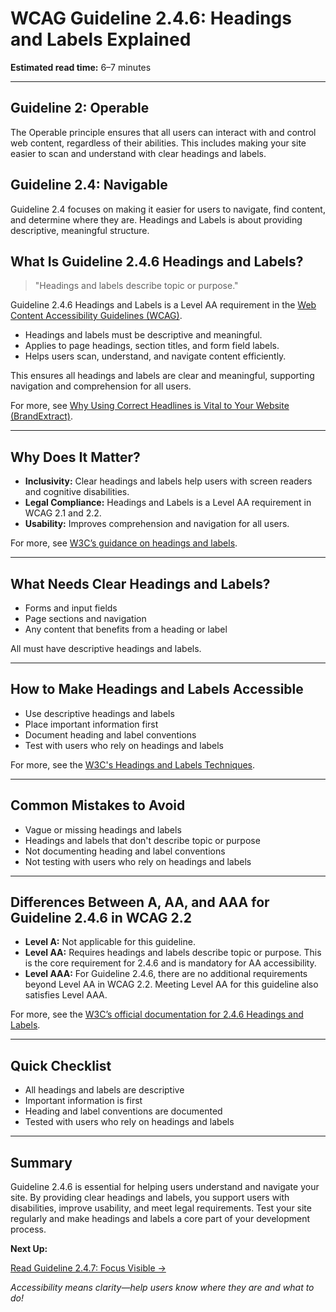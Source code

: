 <!--
title: 2.4.6 - Headings and Labels
series: Making the Web Accessible for All
description: A practical guide to WCAG Guideline 2.4.6 (Headings and Labels)—what it means, why it matters, and how to ensure headings and labels describe topic or purpose.
keywords: wcag 2.4.6, headings, labels, accessibility, web standards, digital inclusion
image: WCAG-Series-2-4-6.png
imageAlt: Blue text on yellow background saying, "Web Content Accessibiilty Guiedlines (WCAG) 2.4.6 Explained, Headings and Labels"
status: published
date: 2025-07-03
excerpt: This guideline ensures headings and labels describe the topic or purpose clearly.
-->

# **WCAG Guideline 2.4.6: Headings and Labels Explained**

**Estimated read time:** 6–7 minutes

---

## **Guideline 2: Operable**

The Operable principle ensures that all users can interact with and control web content, regardless of their abilities. This includes making your site easier to scan and understand with clear headings and labels.

## **Guideline 2.4: Navigable**

Guideline 2.4 focuses on making it easier for users to navigate, find content, and determine where they are. Headings and Labels is about providing descriptive, meaningful structure.

## **What Is Guideline 2.4.6 Headings and Labels?**

<!-- [Illustration: User reading a heading and label on a form] -->

> "Headings and labels describe topic or purpose."

Guideline 2.4.6 Headings and Labels is a Level AA requirement in the [Web Content Accessibility Guidelines (WCAG)](https://www.w3.org/WAI/WCAG22/quickref/#headings-and-labels).

- Headings and labels must be descriptive and meaningful.
- Applies to page headings, section titles, and form field labels.
- Helps users scan, understand, and navigate content efficiently.

This ensures all headings and labels are clear and meaningful, supporting navigation and comprehension for all users.

For more, see [Why Using Correct Headlines is Vital to Your Website (BrandExtract)](https://www.brandextract.com/Insights/Articles/Why-Using-Correct-Headlines-is-Vital-to-Your-Website).

---

## **Why Does It Matter?**

<!-- [Infographic: User reading headings, labels, and focus indicator] -->

- **Inclusivity:** Clear headings and labels help users with screen readers and cognitive disabilities.
- **Legal Compliance:** Headings and Labels is a Level AA requirement in WCAG 2.1 and 2.2.
- **Usability:** Improves comprehension and navigation for all users.

For more, see [W3C’s guidance on headings and labels](https://www.w3.org/WAI/WCAG22/Understanding/headings-and-labels.html).

---

## **What Needs Clear Headings and Labels?**

<!-- [Grid: Forms, sections, navigation, all with heading and label icons] -->

- Forms and input fields
- Page sections and navigation
- Any content that benefits from a heading or label

All must have descriptive headings and labels.

---

## **How to Make Headings and Labels Accessible**

<!-- [Side-by-side code snippets: Good heading, bad heading]
[Example: Settings panel for headings and labels] -->

- Use descriptive headings and labels
- Place important information first
- Document heading and label conventions
- Test with users who rely on headings and labels

For more, see the [W3C's Headings and Labels Techniques](https://www.w3.org/WAI/WCAG22/Techniques/general/G130).

---

## **Common Mistakes to Avoid**

<!-- [Do/Don't graphic: Left side with clear heading, right side with vague heading] -->

- Vague or missing headings and labels
- Headings and labels that don't describe topic or purpose
- Not documenting heading and label conventions
- Not testing with users who rely on headings and labels

---

## **Differences Between A, AA, and AAA for Guideline 2.4.6 in WCAG 2.2**

<!-- [Infographic: Three columns labeled A, AA, AAA with example requirements for each] -->

- **Level A:** Not applicable for this guideline.
- **Level AA:** Requires headings and labels describe topic or purpose. This is the core requirement for 2.4.6 and is mandatory for AA accessibility.
- **Level AAA:** For Guideline 2.4.6, there are no additional requirements beyond Level AA in WCAG 2.2. Meeting Level AA for this guideline also satisfies Level AAA.

For more, see the [W3C’s official documentation for 2.4.6 Headings and Labels](https://www.w3.org/WAI/WCAG22/Understanding/headings-and-labels.html).

---

## **Quick Checklist**

<!-- [Checklist graphic: Icons for each item (heading, label, section, etc.)] -->

- All headings and labels are descriptive
- Important information is first
- Heading and label conventions are documented
- Tested with users who rely on headings and labels

---

## **Summary**

<!-- [Illustration: User reading a heading and label in a web app] -->

Guideline 2.4.6 is essential for helping users understand and navigate your site. By providing clear headings and labels, you support users with disabilities, improve usability, and meet legal requirements. Test your site regularly and make headings and labels a core part of your development process.

**Next Up:**

[Read Guideline 2.4.7: Focus Visible →](WCAG-Guideline-2-4-7-Focus-Visible-Explained)

*Accessibility means clarity—help users know where they are and what to do!*
